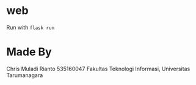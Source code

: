 # web

Run with `flask run`

# Made By
Chris Muladi Rianto
535160047
Fakultas Teknologi Informasi, Universitas Tarumanagara
